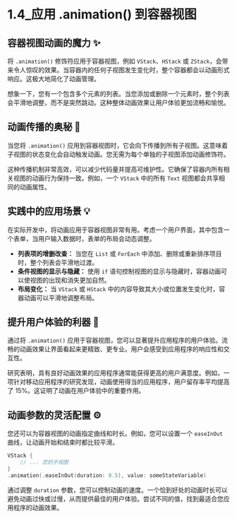 ﻿# 1.4_应用 .animation() 到容器视图

## 容器视图动画的魔力 ✨

将 `.animation()` 修饰符应用于容器视图，例如 `VStack`、`HStack` 或 `ZStack`，会带来令人惊叹的效果。当容器内的任何子视图发生变化时，整个容器都会以动画形式响应。这极大地简化了动画管理。

想象一下，您有一个包含多个元素的列表。当您添加或删除一个元素时，整个列表会平滑地调整，而不是突然跳动。这种整体动画效果让用户体验更加流畅和愉悦。

## 动画传播的奥秘 🚀

当您将 `.animation()` 应用到容器视图时，它会向下传播到所有子视图。这意味着子视图的状态变化会自动触发动画。您无需为每个单独的子视图添加动画修饰符。

这种传播机制非常高效，可以减少代码量并提高可维护性。它确保了容器内所有相关视图的动画行为保持一致。例如，一个 `VStack` 中的所有 `Text` 视图都会共享相同的动画属性。

## 实践中的应用场景 💡

在实际开发中，将动画应用于容器视图非常有用。考虑一个用户界面，其中包含一个表单，当用户输入数据时，表单的布局会动态调整。

*   **列表项的增删改查：** 当您在 `List` 或 `ForEach` 中添加、删除或重新排序项目时，整个列表会平滑地过渡。
*   **条件视图的显示与隐藏：** 使用 `if` 语句控制视图的显示与隐藏时，容器动画可以使视图的出现和消失更加自然。
*   **布局变化：** 当 `VStack` 或 `HStack` 中的内容导致其大小或位置发生变化时，容器动画可以平滑地调整布局。

## 提升用户体验的利器 🤩

通过将 `.animation()` 应用于容器视图，您可以显著提升应用程序的用户体验。流畅的动画效果让界面看起来更精致、更专业。用户会感受到应用程序的响应性和交互性。

研究表明，具有良好动画效果的应用程序通常能获得更高的用户满意度。例如，一项针对移动应用程序的研究发现，动画使用得当的应用程序，用户留存率平均提高了 15%。这证明了动画在用户体验中的重要作用。

## 动画参数的灵活配置 ⚙️

您还可以为容器视图的动画指定曲线和时长。例如，您可以设置一个 `easeInOut` 曲线，让动画开始和结束时都比较平滑。

```swift
VStack {
    // ... 您的子视图
}
.animation(.easeInOut(duration: 0.5), value: someStateVariable)
```

通过调整 `duration` 参数，您可以控制动画的速度。一个恰到好处的动画时长可以避免动画过快或过慢，从而提供最佳的用户体验。尝试不同的值，找到最适合您应用程序的动画效果。


